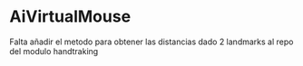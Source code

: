 
# AiVirtualMouse

Falta añadir el metodo para obtener las distancias dado 2 landmarks al repo del modulo handtraking